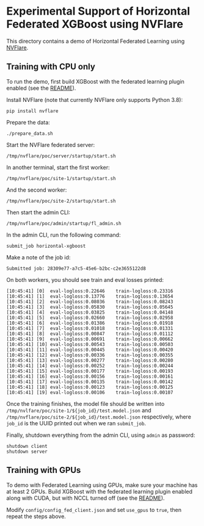 # Experimental Support of Horizontal Federated XGBoost using NVFlare

This directory contains a demo of Horizontal Federated Learning using
[NVFlare](https://nvidia.github.io/NVFlare/).

## Training with CPU only

To run the demo, first build XGBoost with the federated learning plugin enabled (see the
[README](../../plugin/federated/README.md)).

Install NVFlare (note that currently NVFlare only supports Python 3.8):
```shell
pip install nvflare
```

Prepare the data:
```shell
./prepare_data.sh
```

Start the NVFlare federated server:
```shell
/tmp/nvflare/poc/server/startup/start.sh
```

In another terminal, start the first worker:
```shell
/tmp/nvflare/poc/site-1/startup/start.sh
```

And the second worker:
```shell
/tmp/nvflare/poc/site-2/startup/start.sh
```

Then start the admin CLI:
```shell
/tmp/nvflare/poc/admin/startup/fl_admin.sh
```

In the admin CLI, run the following command:
```shell
submit_job horizontal-xgboost
```

Make a note of the job id:
```console
Submitted job: 28309e77-a7c5-45e6-b2bc-c2e3655122d8
```

On both workers, you should see train and eval losses printed:
```console
[10:45:41] [0]	eval-logloss:0.22646	train-logloss:0.23316
[10:45:41] [1]	eval-logloss:0.13776	train-logloss:0.13654
[10:45:41] [2]	eval-logloss:0.08036	train-logloss:0.08243
[10:45:41] [3]	eval-logloss:0.05830	train-logloss:0.05645
[10:45:41] [4]	eval-logloss:0.03825	train-logloss:0.04148
[10:45:41] [5]	eval-logloss:0.02660	train-logloss:0.02958
[10:45:41] [6]	eval-logloss:0.01386	train-logloss:0.01918
[10:45:41] [7]	eval-logloss:0.01018	train-logloss:0.01331
[10:45:41] [8]	eval-logloss:0.00847	train-logloss:0.01112
[10:45:41] [9]	eval-logloss:0.00691	train-logloss:0.00662
[10:45:41] [10]	eval-logloss:0.00543	train-logloss:0.00503
[10:45:41] [11]	eval-logloss:0.00445	train-logloss:0.00420
[10:45:41] [12]	eval-logloss:0.00336	train-logloss:0.00355
[10:45:41] [13]	eval-logloss:0.00277	train-logloss:0.00280
[10:45:41] [14]	eval-logloss:0.00252	train-logloss:0.00244
[10:45:41] [15]	eval-logloss:0.00177	train-logloss:0.00193
[10:45:41] [16]	eval-logloss:0.00156	train-logloss:0.00161
[10:45:41] [17]	eval-logloss:0.00135	train-logloss:0.00142
[10:45:41] [18]	eval-logloss:0.00123	train-logloss:0.00125
[10:45:41] [19]	eval-logloss:0.00106	train-logloss:0.00107
```

Once the training finishes, the model file should be written into
`/tmp/nvlfare/poc/site-1/${job_id}/test.model.json` and `/tmp/nvflare/poc/site-2/${job_id}/test.model.json`
respectively, where `job_id` is the UUID printed out when we ran `submit_job`.

Finally, shutdown everything from the admin CLI, using `admin` as password:
```shell
shutdown client
shutdown server
```

## Training with GPUs

To demo with Federated Learning using GPUs, make sure your machine has at least 2 GPUs.
Build XGBoost with the federated learning plugin enabled along with CUDA, but with NCCL
turned off (see the [README](../../plugin/federated/README.md)).

Modify `config/config_fed_client.json` and set `use_gpus` to `true`, then repeat the steps
above.
